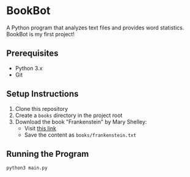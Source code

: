 # BookBot

A Python program that analyzes text files and provides word statistics.
BookBot is my first project!

## Prerequisites

* Python 3.x
* Git

## Setup Instructions

1. Clone this repository
2. Create a `books` directory in the project root
3. Download the book "Frankenstein" by Mary Shelley:
   - Visit [this link](https://raw.githubusercontent.com/asweigart/codebreaker/master/frankenstein.txt)
   - Save the content as `books/frankenstein.txt`

## Running the Program

```bash
python3 main.py